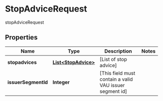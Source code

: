 

# StopAdviceRequest

stopAdviceRequest

## Properties

| Name | Type | Description | Notes |
|------------ | ------------- | ------------- | -------------|
|**stopadvices** | [**List&lt;StopAdvice&gt;**](StopAdvice.md) | [List of stop advice] |  |
|**issuerSegmentId** | **Integer** | [This field must contain a valid VAU issuer segment id] |  |



